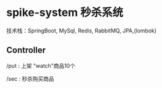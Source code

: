 # spike-system 秒杀系统
技术栈：SpringBoot, MySql, Redis, RabbitMQ, JPA,(lombok)
## Controller
/put  : 上架 "watch"商品10个  

/sec  : 秒杀购买商品
